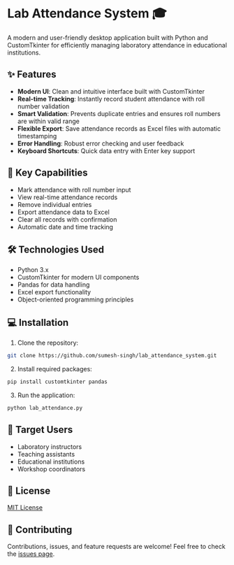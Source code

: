 # Lab Attendance System 🎓

A modern and user-friendly desktop application built with Python and CustomTkinter for efficiently managing laboratory attendance in educational institutions.

## ✨ Features

- **Modern UI**: Clean and intuitive interface built with CustomTkinter
- **Real-time Tracking**: Instantly record student attendance with roll number validation
- **Smart Validation**: Prevents duplicate entries and ensures roll numbers are within valid range
- **Flexible Export**: Save attendance records as Excel files with automatic timestamping
- **Error Handling**: Robust error checking and user feedback
- **Keyboard Shortcuts**: Quick data entry with Enter key support

## 🚀 Key Capabilities

- Mark attendance with roll number input
- View real-time attendance records
- Remove individual entries
- Export attendance data to Excel
- Clear all records with confirmation
- Automatic date and time tracking

## 🛠️ Technologies Used

- Python 3.x
- CustomTkinter for modern UI components
- Pandas for data handling
- Excel export functionality
- Object-oriented programming principles

## 💻 Installation

1. Clone the repository:
```bash
git clone https://github.com/sumesh-singh/lab_attendance_system.git
```

2. Install required packages:
```bash
pip install customtkinter pandas
```

3. Run the application:
```bash
python lab_attendance.py
```

## 🎯 Target Users

- Laboratory instructors
- Teaching assistants
- Educational institutions
- Workshop coordinators

## 📝 License

[MIT License](LICENSE)

## 🤝 Contributing

Contributions, issues, and feature requests are welcome! Feel free to check the [issues page](../../issues).
